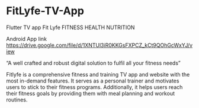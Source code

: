 # FitLyfe-TV-App
Flutter TV app
Fit Lyfe
FITNESS HEALTH NUTRITION

Android App link https://drive.google.com/file/d/1XNTUl3iR0KKGsFXPCZ_kCt9QOhGcWxYJ/view

“A well crafted and robust digital solution to fulfil all your fitness needs”

Fitlyfe is a comprehensive fitness and training TV app and website with the most in-demand features. It serves as a personal trainer and motivates users to stick to their fitness programs. Additionally, it helps users reach their fitness goals by providing them with meal planning and workout routines.
